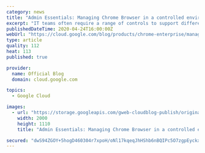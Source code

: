 ```yaml
---
category: news
title: "Admin Essentials: Managing Chrome Browser in a controlled environment"
excerpt: "IT teams often require a range of controls to support different groups and users. In some cases, users need more permissions and access based on their role. Other situations might call for more restrictive measures, with limited access or heightened security measures. These tighter controls can be driven"
publishedDateTime: 2020-04-24T16:00:00Z
webUrl: "https://cloud.google.com/blog/products/chrome-enterprise/managing-chrome-browser-in-a-controlled-environment/"
type: article
quality: 112
heat: 113
published: true

provider:
  name: Official Blog
  domain: cloud.google.com

topics:
  - Google Cloud

images:
  - url: "https://storage.googleapis.com/gweb-cloudblog-publish/original_images/ChromeEnterpriseSeries-01.png"
    width: 2000
    height: 1110
    title: "Admin Essentials: Managing Chrome Browser in a controlled environment"

secured: "dwS94ZGOY+5hogD460304r7xpoH/oNl17kqeqJhHShb6nBQIPc5O7zgpEyckx4hGjpgbSl+bYyWghTO6Y1P0xcTP23ozPVxmGnK4MiaM9Yus2RNJ/bcI+sb+gqjnAkMy5wp0G699/NPFn7V/atbEOfkJkVwrb6hvYVbWCaLp/KeXDqGpROaSRT3jbUHqd+rTrVkkLxl+SbjnEwB/ul3uWumk3YvSz9ovz842BeIXfWH33/zv3zDoUAhrY0g0h2vSPpWla4qDDb2+GY+bMaKW2qYgSaErXuJ69WlhKrlRKQkX7gKKx5YUGZxzgOZIleAU;H2hACAHWGQoEeMJJMcgeFA=="
---
```


